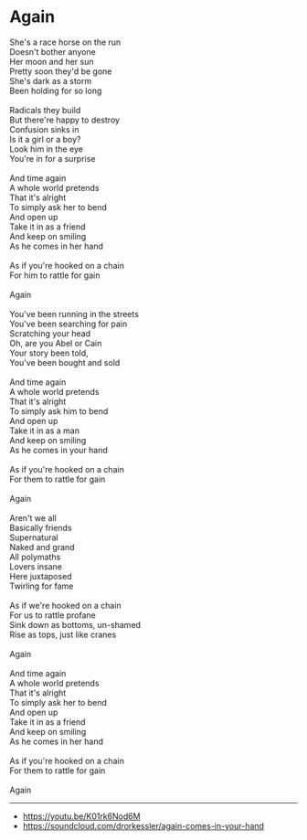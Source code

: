# Again

She's a race horse on the run\
Doesn't bother anyone\
Her moon and her sun\
Pretty soon they'd be gone\
She's dark as a storm\
Been holding for so long\
\
Radicals they build\
But there're happy to destroy\
Confusion sinks in\
Is it a girl or a boy?\
Look him in the eye\
You're in for a surprise\
\
And time again\
A whole world pretends \
That it's alright\
To simply ask her to bend\
And open up\
Take it in as a friend\
And keep on smiling \
As he comes in her hand\
\
As if you're hooked on a chain\
For him to rattle for gain \
\
Again\
\
You've been running in the streets\
You've been searching for pain\
Scratching your head\
Oh, are you Abel or Cain \
Your story been told, \
You've been bought and sold\
\
And time again\
A whole world pretends \
That it's alright\
To simply ask him to bend\
And open up\
Take it in as a man\
And keep on smiling \
As he comes in your hand\
\
As if you're hooked on a chain\
For them to rattle for gain\
\
Again\
\
Aren't we all\
Basically friends\
Supernatural\
Naked and grand\
All polymaths\
Lovers insane\
Here juxtaposed\
Twirling for fame\
\
As if we're hooked on a chain\
For us to rattle profane\
Sink down as bottoms, un-shamed\
Rise as tops, just like cranes\
\
Again\
\
And time again\
A whole world pretends \
That it's alright\
To simply ask her to bend\
And open up\
Take it in as a friend\
And keep on smiling \
As he comes in her hand\
\
As if you're hooked on a chain\
For them to rattle for gain\
\
Again

---
- https://youtu.be/K01rk6Nod6M
- https://soundcloud.com/drorkessler/again-comes-in-your-hand
